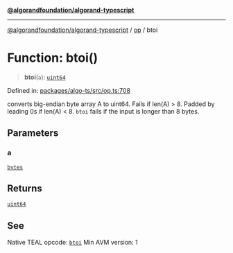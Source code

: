 [**@algorandfoundation/algorand-typescript**](../../README.md)

***

[@algorandfoundation/algorand-typescript](../../README.md) / [op](../README.md) / btoi

# Function: btoi()

> **btoi**(`a`): [`uint64`](../../index/type-aliases/uint64.md)

Defined in: [packages/algo-ts/src/op.ts:708](https://github.com/algorandfoundation/puya-ts/blob/main/packages/algo-ts/src/op.ts#L708)

converts big-endian byte array A to uint64. Fails if len(A) > 8. Padded by leading 0s if len(A) < 8.
`btoi` fails if the input is longer than 8 bytes.

## Parameters

### a

[`bytes`](../../index/type-aliases/bytes.md)

## Returns

[`uint64`](../../index/type-aliases/uint64.md)

## See

Native TEAL opcode: [`btoi`](https://dev.algorand.co/reference/algorand-teal/opcodes#btoi)
Min AVM version: 1
